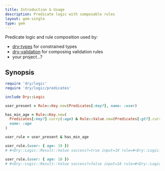 ```yaml
---
title: Introduction & Usage
description: Predicate logic with composable rules
layout: gem-single
type: gem
---
```


Predicate logic and rule composition used by:

* [dry-types](https://github.com/dry-rb/dry-types) for constrained types
* [dry-validation](https://github.com/dry-rb/dry-validation) for composing validation rules
* your project...?

## Synopsis

``` ruby
require 'dry/logic'
require 'dry/logic/predicates'

include Dry::Logic

user_present = Rule::Key.new(Predicates[:key?], name: :user)

has_min_age = Rule::Key.new(
  Predicates[:key?].curry(:age) & Rule::Value.new(Predicates[:gt?].curry(18),
  name: :age
)

user_rule = user_present & has_min_age

user_rule.(user: { age: 19 })
# #<Dry::Logic::Result::Value success?=true input=19 rule=#<Dry::Logic::Rule::Value predicate=#<Dry::Logic::Predicate id=:gt?>>>

user_rule.(user: { age: 18 })
# #<Dry::Logic::Result::Value success?=false input=18 rule=#<Dry::Logic::Rule::Value predicate=#<Dry::Logic::Predicate id=:gt?>>>
```
